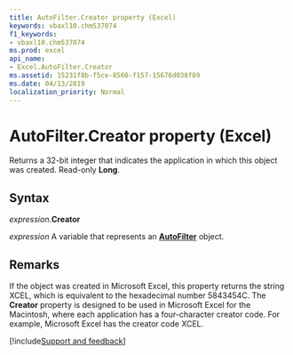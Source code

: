 ```yaml
---
title: AutoFilter.Creator property (Excel)
keywords: vbaxl10.chm537074
f1_keywords:
- vbaxl10.chm537074
ms.prod: excel
api_name:
- Excel.AutoFilter.Creator
ms.assetid: 15231f8b-f5ce-8560-f157-15676d038f89
ms.date: 04/13/2019
localization_priority: Normal
---
```



# AutoFilter.Creator property (Excel)

Returns a 32-bit integer that indicates the application in which this object was created. Read-only **Long**.


## Syntax

_expression_.**Creator**

_expression_ A variable that represents an **[AutoFilter](Excel.AutoFilter.md)** object.


## Remarks

If the object was created in Microsoft Excel, this property returns the string XCEL, which is equivalent to the hexadecimal number 5843454C. The **Creator** property is designed to be used in Microsoft Excel for the Macintosh, where each application has a four-character creator code. For example, Microsoft Excel has the creator code XCEL.




[!include[Support and feedback](~/includes/feedback-boilerplate.md)]